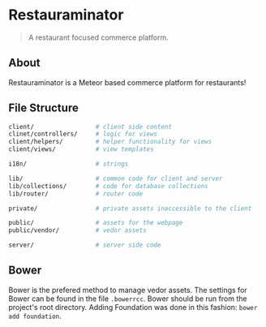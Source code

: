 # Restauraminator

> A restaurant focused commerce platform.

## About

Restauraminator is a Meteor based commerce platform for restaurants!

## File Structure

```bash
client/                 # client side content
clinet/controllers/     # logic for views
client/helpers/         # helper functionality for views
client/views/           # view templates

i18n/                   # strings

lib/                    # common code for client and server
lib/collections/        # code for database collections
lib/router/             # router code

private/                # private assets inaccessible to the client

public/                 # assets for the webpage
public/vendor/          # vedor assets

server/                 # server side code
```

## Bower

Bower is the prefered method to manage vedor assets. The settings for Bower can be found in the file `.bowerrcc`. Bower should be run from the project's root directory. Adding Foundation was done in this fashion: `bower add foundation`.
